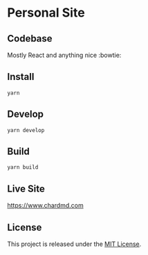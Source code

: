 # Personal Site

## Codebase

Mostly React and anything nice :bowtie:

## Install

`yarn`

## Develop

`yarn develop`

## Build

`yarn build`

## Live Site

<a href="https://www.chardmd.com" target="_blank">https://www.chardmd.com</a>

## License

This project is released under the [MIT License](License).
